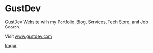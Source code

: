 # GustDev

GustDev Website with my Portfolio, Blog, Services, Tech Store, and Job Search.   

Visit www.gustdev.com 


 [Imgur](http://i.imgur.com/jiaLC2k.png)
